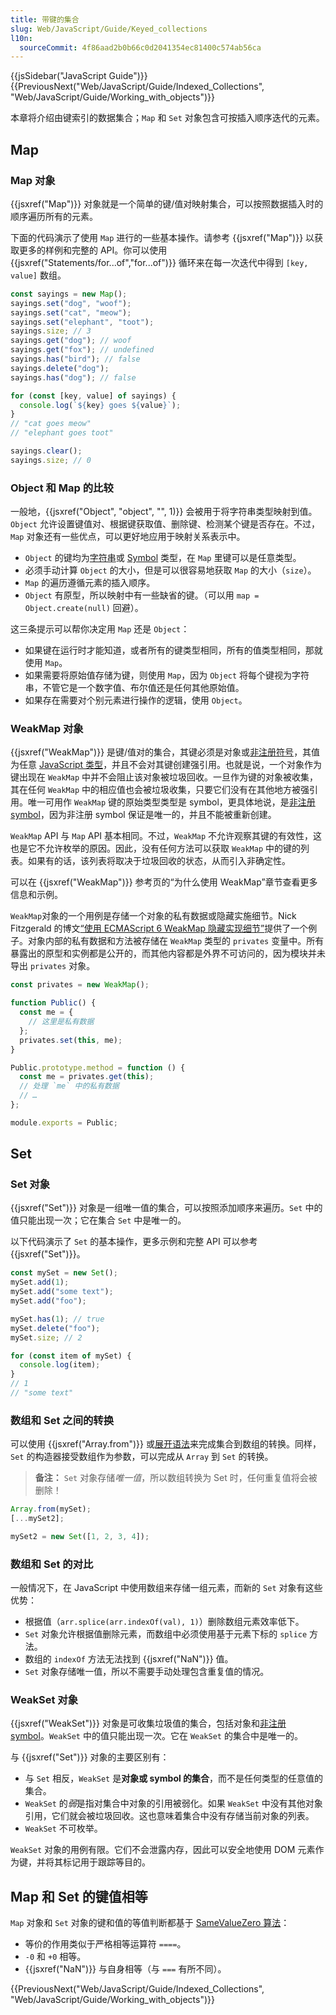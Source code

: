 ```yaml
---
title: 带键的集合
slug: Web/JavaScript/Guide/Keyed_collections
l10n:
  sourceCommit: 4f86aad2b0b66c0d2041354ec81400c574ab56ca
---
```


{{jsSidebar("JavaScript Guide")}} {{PreviousNext("Web/JavaScript/Guide/Indexed_Collections", "Web/JavaScript/Guide/Working_with_objects")}}

本章将介绍由键索引的数据集合；`Map` 和 `Set` 对象包含可按插入顺序迭代的元素。

## Map

### Map 对象

{{jsxref("Map")}} 对象就是一个简单的键/值对映射集合，可以按照数据插入时的顺序遍历所有的元素。

下面的代码演示了使用 `Map` 进行的一些基本操作。请参考 {{jsxref("Map")}} 以获取更多的样例和完整的 API。你可以使用 {{jsxref("Statements/for...of","for...of")}} 循环来在每一次迭代中得到 `[key, value]` 数组。

```js
const sayings = new Map();
sayings.set("dog", "woof");
sayings.set("cat", "meow");
sayings.set("elephant", "toot");
sayings.size; // 3
sayings.get("dog"); // woof
sayings.get("fox"); // undefined
sayings.has("bird"); // false
sayings.delete("dog");
sayings.has("dog"); // false

for (const [key, value] of sayings) {
  console.log(`${key} goes ${value}`);
}
// "cat goes meow"
// "elephant goes toot"

sayings.clear();
sayings.size; // 0
```

### Object 和 Map 的比较

一般地，{{jsxref("Object", "object", "", 1)}} 会被用于将字符串类型映射到值。`Object` 允许设置键值对、根据键获取值、删除键、检测某个键是否存在。不过，`Map` 对象还有一些优点，可以更好地应用于映射关系表示中。

- `Object` 的键均为[字符串](/zh-CN/docs/Web/JavaScript/Reference/Global_Objects/String)或 [Symbol](/zh-CN/docs/Web/JavaScript/Reference/Global_Objects/Symbol) 类型，在 `Map` 里键可以是任意类型。
- 必须手动计算 `Object` 的大小，但是可以很容易地获取 `Map` 的大小（`size`）。
- `Map` 的遍历遵循元素的插入顺序。
- `Object` 有原型，所以映射中有一些缺省的键。（可以用 `map = Object.create(null)` 回避）。

这三条提示可以帮你决定用 `Map` 还是 `Object`：

- 如果键在运行时才能知道，或者所有的键类型相同，所有的值类型相同，那就使用 `Map`。
- 如果需要将原始值存储为键，则使用 `Map`，因为 `Object` 将每个键视为字符串，不管它是一个数字值、布尔值还是任何其他原始值。
- 如果存在需要对个别元素进行操作的逻辑，使用 `Object`。

### WeakMap 对象

{{jsxref("WeakMap")}} 是键/值对的集合，其键必须是对象或[非注册符号](/zh-CN/docs/Web/JavaScript/Reference/Global_Objects/Symbol#全局共享的_symbol)，其值为任意 [JavaScript 类型](/zh-CN/docs/Web/JavaScript/Data_structures)，并且不会对其键创建强引用。也就是说，一个对象作为键出现在 `WeakMap` 中并不会阻止该对象被垃圾回收。一旦作为键的对象被收集，其在任何 `WeakMap` 中的相应值也会被垃圾收集，只要它们没有在其他地方被强引用。唯一可用作 `WeakMap` 键的原始类型类型是 symbol，更具体地说，是[非注册 symbol](/zh-CN/docs/Web/JavaScript/Reference/Global_Objects/Symbol#全局共享的_symbol)，因为非注册 symbol 保证是唯一的，并且不能被重新创建。

`WeakMap` API 与 `Map` API 基本相同。不过，`WeakMap` 不允许观察其键的有效性，这也是它不允许枚举的原因。因此，没有任何方法可以获取 `WeakMap` 中的键的列表。如果有的话，该列表将取决于垃圾回收的状态，从而引入非确定性。

可以在 {{jsxref("WeakMap")}} 参考页的“为什么使用 WeakMap”章节查看更多信息和示例。

`WeakMap`对象的一个用例是存储一个对象的私有数据或隐藏实施细节。Nick Fitzgerald 的博文[“使用 ECMAScript 6 WeakMap 隐藏实现细节”](https://fitzgeraldnick.com/2014/01/13/hiding-implementation-details-with-e6-weakmaps.html)提供了一个例子。对象内部的私有数据和方法被存储在 `WeakMap` 类型的 `privates` 变量中。所有暴露出的原型和实例都是公开的，而其他内容都是外界不可访问的，因为模块并未导出 `privates` 对象。

```js
const privates = new WeakMap();

function Public() {
  const me = {
    // 这里是私有数据
  };
  privates.set(this, me);
}

Public.prototype.method = function () {
  const me = privates.get(this);
  // 处理 `me` 中的私有数据
  // …
};

module.exports = Public;
```

## Set

### Set 对象

{{jsxref("Set")}} 对象是一组唯一值的集合，可以按照添加顺序来遍历。`Set` 中的值只能出现一次；它在集合 `Set` 中是唯一的。

以下代码演示了 `Set` 的基本操作，更多示例和完整 API 可以参考 {{jsxref("Set")}}。

```js
const mySet = new Set();
mySet.add(1);
mySet.add("some text");
mySet.add("foo");

mySet.has(1); // true
mySet.delete("foo");
mySet.size; // 2

for (const item of mySet) {
  console.log(item);
}
// 1
// "some text"
```

### 数组和 Set 之间的转换

可以使用 {{jsxref("Array.from")}} 或[展开语法](/zh-CN/docs/Web/JavaScript/Reference/Operators/Spread_syntax)来完成集合到数组的转换。同样，`Set` 的构造器接受数组作为参数，可以完成从 `Array` 到 `Set` 的转换。

> **备注：** `Set` 对象存储*唯一值*，所以数组转换为 Set 时，任何重复值将会被删除！

```js
Array.from(mySet);
[...mySet2];

mySet2 = new Set([1, 2, 3, 4]);
```

### 数组和 Set 的对比

一般情况下，在 JavaScript 中使用数组来存储一组元素，而新的 `Set` 对象有这些优势：

- 根据值（`arr.splice(arr.indexOf(val), 1)`）删除数组元素效率低下。
- `Set` 对象允许根据值删除元素，而数组中必须使用基于元素下标的 `splice` 方法。
- 数组的 `indexOf` 方法无法找到 {{jsxref("NaN")}} 值。
- `Set` 对象存储唯一值，所以不需要手动处理包含重复值的情况。

### WeakSet 对象

{{jsxref("WeakSet")}} 对象是可收集垃圾值的集合，包括对象和[非注册 symbol](/zh-CN/docs/Web/JavaScript/Reference/Global_Objects/Symbol#全局共享的_symbol)。`WeakSet` 中的值只能出现一次。它在 `WeakSet` 的集合中是唯一的。

与 {{jsxref("Set")}} 对象的主要区别有：

- 与 `Set` 相反，`WeakSet` 是**对象或 symbol 的集合**，而不是任何类型的任意值的集合。
- `WeakSet` 的*弱*是指对集合中对象的引用被弱化。如果 `WeakSet` 中没有其他对象引用，它们就会被垃圾回收。这也意味着集合中没有存储当前对象的列表。
- `WeakSet` 不可枚举。

`WeakSet` 对象的用例有限。它们不会泄露内存，因此可以安全地使用 DOM 元素作为键，并将其标记用于跟踪等目的。

## Map 和 Set 的键值相等

`Map` 对象和 `Set` 对象的键和值的等值判断都基于 [SameValueZero 算法](/zh-CN/docs/Web/JavaScript/Equality_comparisons_and_sameness#零值相等)：

- 等价的作用类似于严格相等运算符 `====`。
- `-0` 和 `+0` 相等。
- {{jsxref("NaN")}} 与自身相等（与 `===` 有所不同）。

{{PreviousNext("Web/JavaScript/Guide/Indexed_Collections", "Web/JavaScript/Guide/Working_with_objects")}}
